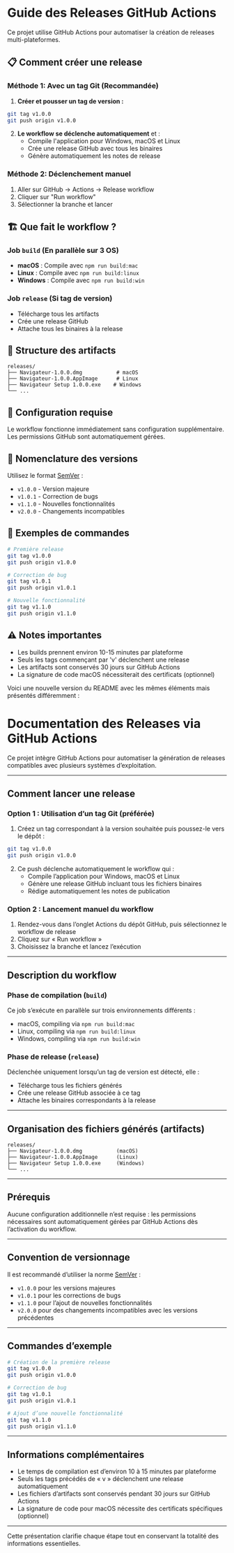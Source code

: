 # Guide des Releases GitHub Actions

Ce projet utilise GitHub Actions pour automatiser la création de releases multi-plateformes.

## 📋 Comment créer une release

### Méthode 1: Avec un tag Git (Recommandée)

1. **Créer et pousser un tag de version :**

```bash
git tag v1.0.0
git push origin v1.0.0
```

2. **Le workflow se déclenche automatiquement** et :
    - Compile l'application pour Windows, macOS et Linux
    - Crée une release GitHub avec tous les binaires
    - Génère automatiquement les notes de release

### Méthode 2: Déclenchement manuel

1. Aller sur GitHub → Actions → Release workflow
2. Cliquer sur "Run workflow"
3. Sélectionner la branche et lancer

## 🏗️ Que fait le workflow ?

### Job `build` (En parallèle sur 3 OS)

- **macOS** : Compile avec `npm run build:mac`
- **Linux** : Compile avec `npm run build:linux`
- **Windows** : Compile avec `npm run build:win`


### Job `release` (Si tag de version)

- Télécharge tous les artifacts
- Crée une release GitHub
- Attache tous les binaires à la release


## 📁 Structure des artifacts

```
releases/
├── Navigateur-1.0.0.dmg           # macOS
├── Navigateur-1.0.0.AppImage      # Linux
├── Navigateur Setup 1.0.0.exe    # Windows
└── ...
```


## 🔧 Configuration requise

Le workflow fonctionne immédiatement sans configuration supplémentaire. Les permissions GitHub sont automatiquement gérées.

## 📝 Nomenclature des versions

Utilisez le format [SemVer](https://semver.org/) :

- `v1.0.0` - Version majeure
- `v1.0.1` - Correction de bugs
- `v1.1.0` - Nouvelles fonctionnalités
- `v2.0.0` - Changements incompatibles


## 🚀 Exemples de commandes

```bash
# Première release
git tag v1.0.0
git push origin v1.0.0

# Correction de bug
git tag v1.0.1 
git push origin v1.0.1

# Nouvelle fonctionnalité
git tag v1.1.0
git push origin v1.1.0
```


## ⚠️ Notes importantes

- Les builds prennent environ 10-15 minutes par plateforme
- Seuls les tags commençant par 'v' déclenchent une release
- Les artifacts sont conservés 30 jours sur GitHub Actions
- La signature de code macOS nécessiterait des certificats (optionnel)

Voici une nouvelle version du README avec les mêmes éléments mais présentés différemment :

# Documentation des Releases via GitHub Actions

Ce projet intègre GitHub Actions pour automatiser la génération de releases compatibles avec plusieurs systèmes d’exploitation.

***

## Comment lancer une release

### Option 1 : Utilisation d’un tag Git (préférée)

1. Créez un tag correspondant à la version souhaitée puis poussez-le vers le dépôt :

```bash
git tag v1.0.0
git push origin v1.0.0
```

2. Ce push déclenche automatiquement le workflow qui :
    - Compile l’application pour Windows, macOS et Linux
    - Génère une release GitHub incluant tous les fichiers binaires
    - Rédige automatiquement les notes de publication

### Option 2 : Lancement manuel du workflow

1. Rendez-vous dans l’onglet Actions du dépôt GitHub, puis sélectionnez le workflow de release
2. Cliquez sur « Run workflow »
3. Choisissez la branche et lancez l’exécution

***

## Description du workflow

### Phase de compilation (`build`)

Ce job s’exécute en parallèle sur trois environnements différents :

- macOS, compiling via `npm run build:mac`
- Linux, compiling via `npm run build:linux`
- Windows, compiling via `npm run build:win`


### Phase de release (`release`)

Déclenchée uniquement lorsqu’un tag de version est détecté, elle :

- Télécharge tous les fichiers générés
- Crée une release GitHub associée à ce tag
- Attache les binaires correspondants à la release

***

## Organisation des fichiers générés (artifacts)

```
releases/
├── Navigateur-1.0.0.dmg           (macOS)
├── Navigateur-1.0.0.AppImage      (Linux)
├── Navigateur Setup 1.0.0.exe     (Windows)
└── ...
```


***

## Prérequis

Aucune configuration additionnelle n’est requise : les permissions nécessaires sont automatiquement gérées par GitHub Actions dès l’activation du workflow.

***

## Convention de versionnage

Il est recommandé d’utiliser la norme [SemVer](https://semver.org/) :

- `v1.0.0` pour les versions majeures
- `v1.0.1` pour les corrections de bugs
- `v1.1.0` pour l’ajout de nouvelles fonctionnalités
- `v2.0.0` pour des changements incompatibles avec les versions précédentes

***

## Commandes d’exemple

```bash
# Création de la première release
git tag v1.0.0
git push origin v1.0.0

# Correction de bug
git tag v1.0.1 
git push origin v1.0.1

# Ajout d’une nouvelle fonctionnalité
git tag v1.1.0
git push origin v1.1.0
```


***

## Informations complémentaires

- Le temps de compilation est d’environ 10 à 15 minutes par plateforme
- Seuls les tags précédés de « v » déclenchent une release automatiquement
- Les fichiers d’artifacts sont conservés pendant 30 jours sur GitHub Actions
- La signature de code pour macOS nécessite des certificats spécifiques (optionnel)

***

Cette présentation clarifie chaque étape tout en conservant la totalité des informations essentielles.

